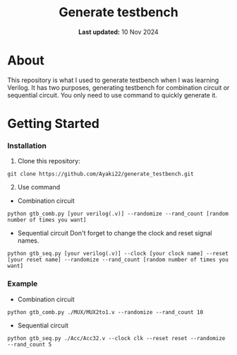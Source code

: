 <center>
    <h1 align="center">Generate testbench</h1>
    <p align="center">
        <strong>Last updated:</strong> 10 Nov 2024<br>
    </p> 
</center>

# About
This repository is what I used to generate testbench when I was learning Verilog. It has two purposes, generating testbench for combination circuit or sequential circuit. You only need to use command to quickly generate it.

# Getting Started
### Installation
1. Clone this repository:
```
git clone https://github.com/Ayaki22/generate_testbench.git
```
2. Use command
* Combination circuit
```
python gtb_comb.py [your verilog(.v)] --randomize --rand_count [random number of times you want]
```
* Sequential circuit
Don't forget to change the clock and reset signal names.
```
python gtb_seq.py [your verilog(.v)] --clock [your clock name] --reset [your reset name] --randomize --rand_count [random number of times you want]
```

### Example
* Combination circuit
```
python gtb_comb.py ./MUX/MUX2to1.v --randomize --rand_count 10  
```
* Sequential circuit
```
python gtb_seq.py ./Acc/Acc32.v --clock clk --reset reset --randomize --rand_count 5
```